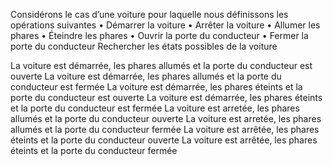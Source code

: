 Considérons le cas d’une voiture pour laquelle nous définissons les opérations suivantes
•	Démarrer la voiture
•	Arrêter la voiture
•	Allumer les phares
•	Éteindre les phares
•	Ouvrir la porte du conducteur
•	Fermer la porte du conducteur
Rechercher les états possibles de la voiture

La voiture est démarrée, les phares allumés et la porte du conducteur est ouverte
La voiture est démarrée, les phares allumés et la porte du conducteur est fermée 
La voiture est démarrée, les phares éteints et la porte du conducteur est ouverte
La voiture est démarrée, les phares éteints et la porte du conducteur est fermée
La voiture est arretée, les phares allumés et la porte du conducteur ouverte
La voiture est arretée, les phares allumés et la porte du conducteur fermée
La voiture est arrêtée, les phares éteints et la porte du conducteur ouverte
La voiture est arrêtée, les phares éteints et la porte du conducteur fermée
